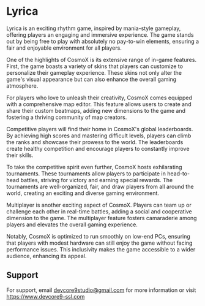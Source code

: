
# Lyrica

Lyrica is an exciting rhythm game, inspired by mania-style gameplay, offering players an engaging and immersive experience. The game stands out by being free to play with absolutely no pay-to-win elements, ensuring a fair and enjoyable environment for all players.

One of the highlights of CosmoX is its extensive range of in-game features. First, the game boasts a variety of skins that players can customize to personalize their gameplay experience. These skins not only alter the game's visual appearance but can also enhance the overall gaming atmosphere.

For players who love to unleash their creativity, CosmoX comes equipped with a comprehensive map editor. This feature allows users to create and share their custom beatmaps, adding new dimensions to the game and fostering a thriving community of map creators.

Competitive players will find their home in CosmoX's global leaderboards. By achieving high scores and mastering difficult levels, players can climb the ranks and showcase their prowess to the world. The leaderboards create healthy competition and encourage players to constantly improve their skills.

To take the competitive spirit even further, CosmoX hosts exhilarating tournaments. These tournaments allow players to participate in head-to-head battles, striving for victory and earning special rewards. The tournaments are well-organized, fair, and draw players from all around the world, creating an exciting and diverse gaming environment.

Multiplayer is another exciting aspect of CosmoX. Players can team up or challenge each other in real-time battles, adding a social and cooperative dimension to the game. The multiplayer feature fosters camaraderie among players and elevates the overall gaming experience.

Notably, CosmoX is optimized to run smoothly on low-end PCs, ensuring that players with modest hardware can still enjoy the game without facing performance issues. This inclusivity makes the game accessible to a wider audience, enhancing its appeal.


## Support

For support, email devcore9studio@gmail.com for more information or visit https://www.devcore9-ssl.com
